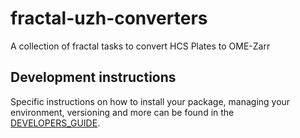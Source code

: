 # fractal-uzh-converters

A collection of fractal tasks to convert HCS Plates to OME-Zarr

## Development instructions

Specific instructions on how to install your package, managing your environment, versioning and more can be found in the [DEVELOPERS_GUIDE](https://github.com/fractal-analytics-platform/fractal-tasks-template/blob/main/DEVELOPERS_GUIDE.md).
